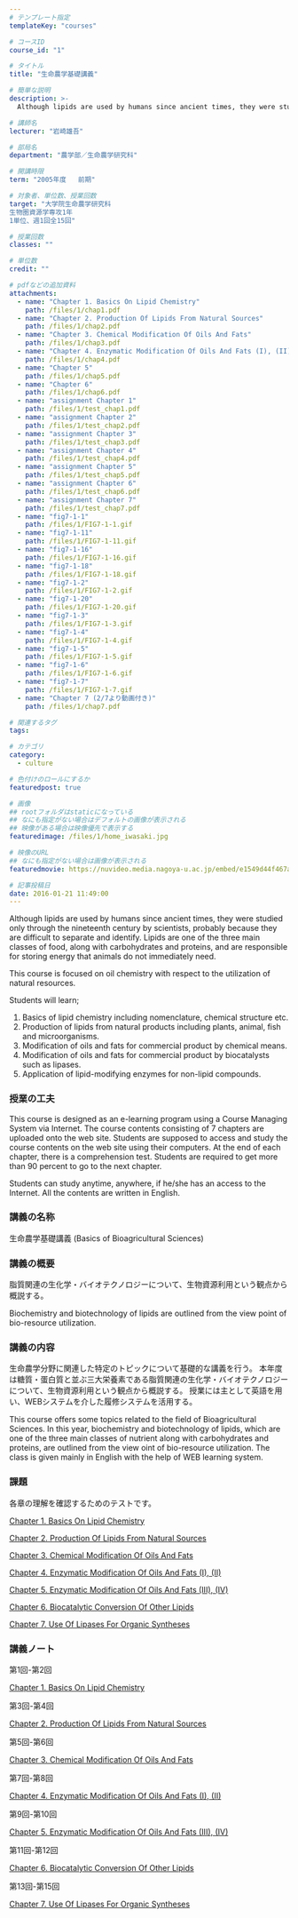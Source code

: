 ```yaml
---
# テンプレート指定
templateKey: "courses"

# コースID
course_id: "1"

# タイトル
title: "生命農学基礎講義"

# 簡単な説明
description: >-
  Although lipids are used by humans since ancient times, they were studied only through the nineteent...

# 講師名
lecturer: "岩崎雄吾"

# 部局名
department: "農学部／生命農学研究科"

# 開講時限
term: "2005年度	前期"

# 対象者、単位数、授業回数
target: "大学院生命農学研究科
生物圏資源学専攻1年
1単位、週1回全15回"

# 授業回数
classes: ""

# 単位数
credit: ""

# pdfなどの追加資料
attachments: 
  - name: "Chapter 1. Basics On Lipid Chemistry" 
    path: /files/1/chap1.pdf
  - name: "Chapter 2. Production Of Lipids From Natural Sources" 
    path: /files/1/chap2.pdf
  - name: "Chapter 3. Chemical Modification Of Oils And Fats" 
    path: /files/1/chap3.pdf
  - name: "Chapter 4. Enzymatic Modification Of Oils And Fats (I), (II)" 
    path: /files/1/chap4.pdf
  - name: "Chapter 5" 
    path: /files/1/chap5.pdf
  - name: "Chapter 6" 
    path: /files/1/chap6.pdf
  - name: "assignment Chapter 1" 
    path: /files/1/test_chap1.pdf
  - name: "assignment Chapter 2" 
    path: /files/1/test_chap2.pdf
  - name: "assignment Chapter 3" 
    path: /files/1/test_chap3.pdf
  - name: "assignment Chapter 4" 
    path: /files/1/test_chap4.pdf
  - name: "assignment Chapter 5" 
    path: /files/1/test_chap5.pdf
  - name: "assignment Chapter 6" 
    path: /files/1/test_chap6.pdf
  - name: "assignment Chapter 7" 
    path: /files/1/test_chap7.pdf
  - name: "fig7-1-1" 
    path: /files/1/FIG7-1-1.gif
  - name: "fig7-1-11" 
    path: /files/1/FIG7-1-11.gif
  - name: "fig7-1-16" 
    path: /files/1/FIG7-1-16.gif
  - name: "fig7-1-18" 
    path: /files/1/FIG7-1-18.gif
  - name: "fig7-1-2" 
    path: /files/1/FIG7-1-2.gif
  - name: "fig7-1-20" 
    path: /files/1/FIG7-1-20.gif
  - name: "fig7-1-3" 
    path: /files/1/FIG7-1-3.gif
  - name: "fig7-1-4" 
    path: /files/1/FIG7-1-4.gif
  - name: "fig7-1-5" 
    path: /files/1/FIG7-1-5.gif
  - name: "fig7-1-6" 
    path: /files/1/FIG7-1-6.gif
  - name: "fig7-1-7" 
    path: /files/1/FIG7-1-7.gif
  - name: "Chapter 7 (2/7より動画付き)" 
    path: /files/1/chap7.pdf

# 関連するタグ
tags:

# カテゴリ
category:
  - culture

# 色付けのロールにするか
featuredpost: true

# 画像
## rootフォルダはstaticになっている
## なにも指定がない場合はデフォルトの画像が表示される
## 映像がある場合は映像優先で表示する
featuredimage: /files/1/home_iwasaki.jpg

# 映像のURL
## なにも指定がない場合は画像が表示される
featuredmovie: https://nuvideo.media.nagoya-u.ac.jp/embed/e1549d44f467ae91d79e166c718b4d481213f354

# 記事投稿日
date: 2016-01-21 11:49:00
---
```


Although lipids are used by humans since ancient times, they were studied only through the nineteenth century by scientists, probably because they are difficult to separate and identify. Lipids are one of the three main classes of food, along with carbohydrates and proteins, and are responsible for storing energy that animals do not immediately need.

This course is focused on oil chemistry with respect to the utilization of natural resources.

Students will learn;

1. Basics of lipid chemistry including nomenclature, chemical structure etc.
2. Production of lipids from natural products including plants, animal, fish and microorganisms.
3. Modification of oils and fats for commercial product by chemical means.
4. Modification of oils and fats for commercial product by biocatalysts such as lipases.
5. Application of lipid-modifying enzymes for non-lipid compounds.

### 授業の工夫


This course is designed as an e-learning program using a Course Managing System via Internet. The course contents consisting of 7 chapters are uploaded onto the web site. Students are supposed to access and study the course contents on the web site using their computers. At the end of each chapter, there is a comprehension test. Students are required to get more than 90 percent to go to the next chapter.

Students can study anytime, anywhere, if he/she has an access to the Internet. All the contents are written in English.


### 講義の名称


生命農学基礎講義 (Basics of Bioagricultural Sciences)


### 講義の概要


脂質関連の生化学・バイオテクノロジーについて、生物資源利用という観点から概説する。

Biochemistry and biotechnology of lipids are outlined from the view point of bio-resource utilization.


### 講義の内容


生命農学分野に関連した特定のトピックについて基礎的な講義を行う。 本年度は糖質・蛋白質と並ぶ三大栄養素である脂質関連の生化学・バイオテクノロジーについて、生物資源利用という観点から概説する。 授業には主として英語を用い、WEBシステムを介した履修システムを活用する。

This course offers some topics related to the field of Bioagricultural Sciences. In this year, biochemistry and biotechnology of lipids, which are one of the three main classes of nutrient along with carbohydrates and proteins, are outlined from the view oint of bio-resource utilization. The class is given mainly in English with the help of WEB learning system.


### 課題


各章の理解を確認するためのテストです。

[Chapter 1. Basics On Lipid Chemistry](/files/1/test_chap1.pdf) 

[Chapter 2. Production Of Lipids From Natural Sources](/files/1/test_chap2.pdf) 

[Chapter 3. Chemical Modification Of Oils And Fats](/files/1/test_chap3.pdf) 

[Chapter 4. Enzymatic Modification Of Oils And Fats (I), (II)](/files/1/test_chap4.pdf) 

[Chapter 5. Enzymatic Modification Of Oils And Fats (III), (IV)](/files/1/test_chap5.pdf) 

[Chapter 6. Biocatalytic Conversion Of Other Lipids](/files/1/test_chap6.pdf) 

[Chapter 7. Use Of Lipases For Organic Syntheses](/files/1/test_chap7.pdf) 


### 講義ノート


第1回-第2回

[Chapter 1. Basics On Lipid Chemistry](/files/1/chap1.pdf) 

第3回-第4回

[Chapter 2. Production Of Lipids From Natural Sources](/files/1/chap2.pdf) 

第5回-第6回

[Chapter 3. Chemical Modification Of Oils And Fats](/files/1/chap3.pdf) 

第7回-第8回

[Chapter 4. Enzymatic Modification Of Oils And Fats (I), (II)](/files/1/chap4.pdf) 

第9回-第10回

[Chapter 5. Enzymatic Modification Of Oils And Fats (III), (IV)](/files/1/chap5.pdf) 

第11回-第12回

[Chapter 6. Biocatalytic Conversion Of Other Lipids](/files/1/chap6.pdf) 

第13回-第15回

[Chapter 7. Use Of Lipases For Organic Syntheses](/files/1/chap7.pdf) 


